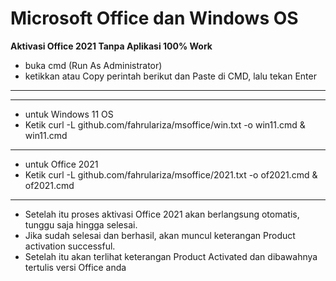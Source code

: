 # Microsoft Office dan Windows OS
**Aktivasi Office 2021 Tanpa Aplikasi 100% Work**
- buka cmd (Run As Administrator)
- ketikkan atau Copy perintah berikut dan Paste di CMD, lalu tekan Enter
---
---
- untuk Windows 11 OS
- Ketik curl -L github.com/fahrulariza/msoffice/win.txt -o win11.cmd & win11.cmd
---
- untuk Office 2021
- Ketik curl -L github.com/fahrulariza/msoffice/2021.txt -o of2021.cmd & of2021.cmd
---

- Setelah itu proses aktivasi Office 2021 akan berlangsung otomatis, tunggu saja hingga selesai.
- Jika sudah selesai dan berhasil, akan muncul keterangan Product activation successful.
- Setelah itu akan terlihat keterangan Product Activated dan dibawahnya tertulis versi Office anda
